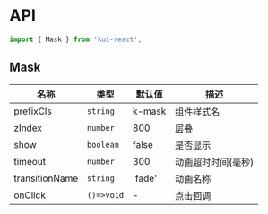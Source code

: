 # API

```jsx
import { Mask } from 'kui-react';
```

## Mask

| 名称           | 类型       | 默认值 | 描述               |
| -------------- | ---------- | ------ | ------------------ |
| prefixCls      | `string`   | k-mask | 组件样式名         |
| zIndex         | `number`   | 800    | 层叠               |
| show           | `boolean`  | false  | 是否显示           |
| timeout        | `number`   | 300    | 动画超时时间(毫秒) |
| transitionName | `string`   | 'fade' | 动画名称           |
| onClick        | `()=>void` | -      | 点击回调           |
